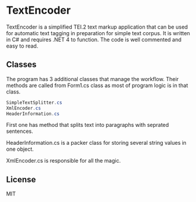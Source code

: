 # TextEncoder
TextEncoder is a simplified TEI.2 text markup application that can be
used for automatic text tagging in preparation for simple text corpus. 
It is written in C# and requires .NET 4 to function.
The code is well commented and easy to read.
## Classes

The program has 3 additional classes that manage the workflow.
Their methods are called from Form1.cs class as most of program logic is in that class.

```csharp
SimpleTextSplitter.cs
XmlEncoder.cs
HeaderInformation.cs
```

First one has method that splits text into paragraphs with seprated sentences.

HeaderInformation.cs is a packer class for storing several string values in one object.

XmlEncoder.cs is responsible for all the magic.
## License
MIT
